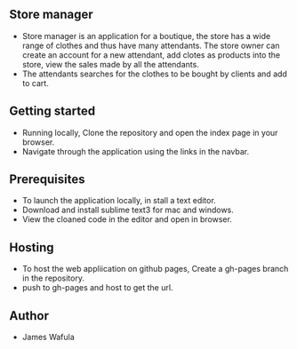 ## Store manager
- Store manager is an application for a boutique, the store has a wide range of clothes and thus have many attendants. The store owner can create an account for a new attendant, add clotes as products into the store, view the sales made by all the attendants.
- The attendants searches for the clothes to be bought by clients and add to cart.
## Getting started
- Running locally, Clone the repository and open the index page in your browser.
- Navigate through the application using the links in the navbar.
## Prerequisites
- To launch the application locally, in stall a text editor.
- Download and install sublime text3 for mac and windows.
- View the cloaned code in the editor and open in browser.
## Hosting
- To host the web appliication on github pages, Create a gh-pages branch in the repository.
- push to gh-pages and host to get the url.
## Author
- James Wafula
